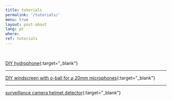 ```yaml
---
title: tutorials
permalink: '/tutorials/'
menu: true
layout: post-about
lang: pt
where: 
ref: tutorials
---
```


<br>

[DIY hydrophone](../hydrophone){:target="_blank"}

---


[DIY windscreen with o-ball for ⌀ 20mm microphones](../windscreen){:target="_blank"}

---

[surveillance camera helmet detector](../assets/docs/tutorial-pontoscegos.pdf){:target="_blank"}




